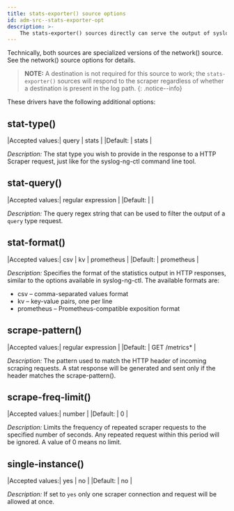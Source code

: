 ```yaml
---
title: stats-exporter() source options
id: adm-src--stats-exporter-opt
description: >-
    The stats-exporter() sources directly can serve the output of syslog-ng-ctl stats and syslog-ng-ctl query to a HTTP Scraper. Unlike the stats-exporter-dont-log() that suppresses log messages from incoming scraper requests, the stats-exporter() logs the unparsed messages, storing incoming scraper HTTP requests in the MSG field.
---
```


Technically, both sources are specialized versions of the network() source. See the network() source options for details.

>**NOTE:** A destination is not required for this source to work; the `stats-exporter()` sources will respond to the scraper regardless of whether a destination is present in the log path.
{: .notice--info}

These drivers have the following additional options:

## stat-type()

|Accepted values:| query \| stats |
|Default:        | stats |

*Description:* The stat type you wish to provide in the response to a HTTP Scraper request, just like for the syslog-ng-ctl command line tool.

## stat-query()

|Accepted values:| regular expression |
|Default:        |  |

*Description:* The query regex string that can be used to filter the output of a `query` type request.

## stat-format()

|Accepted values:| csv \| kv \| prometheus |
|Default:        | prometheus |

*Description:* Specifies the format of the statistics output in HTTP responses, similar to the options available in syslog-ng-ctl. The available formats are:

- csv – comma-separated values format
- kv – key-value pairs, one per line
- prometheus – Prometheus-compatible exposition format

## scrape-pattern()

|Accepted values:| regular expression |
|Default:        | GET /metrics* |

*Description:* The pattern used to match the HTTP header of incoming scraping requests. A stat response will be generated and sent only if the header matches the scrape-pattern().

## scrape-freq-limit()

|Accepted values:| number |
|Default:        | 0 |

*Description:* Limits the frequency of repeated scraper requests to the specified number of seconds. Any repeated request within this period will be ignored. A value of 0 means no limit.

## single-instance()

|Accepted values:| yes \| no |
|Default:        | no |

*Description:* If set to `yes` only one scraper connection and request will be allowed at once.
